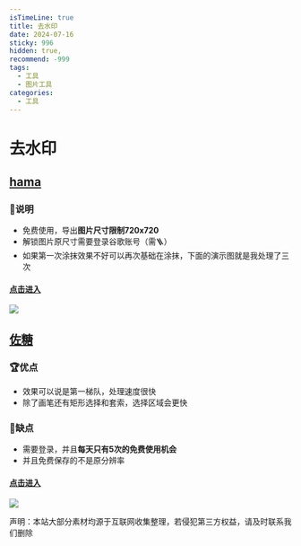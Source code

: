 ```yaml
---
isTimeLine: true
title: 去水印
date: 2024-07-16
sticky: 996
hidden: true,
recommend: -999
tags:
  - 工具
  - 图片工具
categories:
  - 工具
---
```


# 去水印

## [hama](https://www.hama.app/)

### **📌说明**

+   免费使用，导出**图片尺寸限制720x720**
+   解锁图片原尺寸需要登录谷歌账号（需🪜）
+   如果第一次涂抹效果不好可以再次基础在涂抹，下面的演示图就是我处理了三次

#### [点击进入](https://www.hama.app/en)

![](https://www.30aitool.com/wp-content/uploads/2024/01/26d2ca90023bc34.webp)

## [佐糖](https://picwish.cn/remove-unwanted-object)

### **🏆优点**

+   效果可以说是第一梯队，处理速度很快
+   除了画笔还有矩形选择和套索，选择区域会更快

### **🥷缺点**

+   需要登录，并且**每天只有5次的免费使用机会**
+   并且免费保存的不是原分辨率

#### [点击进入](https://picwish.cn/remove-unwanted-object)

![](https://www.30aitool.com/wp-content/uploads/2024/01/3ed8a63246d85e8.webp)

声明：本站大部分素材均源于互联网收集整理，若侵犯第三方权益，请及时联系我们删除